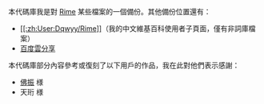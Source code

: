 本代碼庫我是對 [Rime](http://rime.im/) 某些檔案的一個備份。其他備份位置還有：
* [[[:zh:User:Dqwyy/Rime]]](http://zhwp.org/User:Dqwyy/Rime)（我的中文維基百科使用者子頁面，僅有非詞庫檔案）
* [百度雲分享](https://pan.baidu.com/s/1i4LC4lB)

本代碼庫部分內容參考或復刻了以下用戶的作品，我在此對他們表示感謝：
* [佛振](https://github.com/lotem) 様
* 天珩 様
